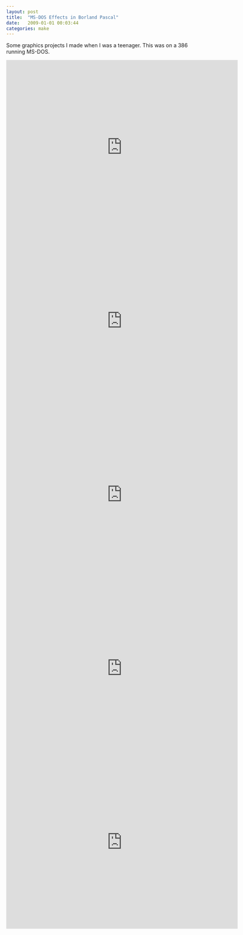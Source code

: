 ```yaml
---
layout: post
title:  "MS-DOS Effects in Borland Pascal"
date:   2009-01-01 00:03:44
categories: make 
---
```


Some graphics projects I made when I was a teenager. This was on a 386 running MS-DOS.

<iframe width="620" height="465" src="https://www.youtube.com/embed/hTO9kT11ONo" title="" frameborder="0" allow="accelerometer; autoplay; clipboard-write; encrypted-media; gyroscope; picture-in-picture" allowfullscreen></iframe>
<iframe width="620" height="465" src="https://www.youtube.com/embed/2nSJDbxKiuk" title="" frameborder="0" allow="accelerometer; autoplay; clipboard-write; encrypted-media; gyroscope; picture-in-picture" allowfullscreen></iframe>
<iframe width="620" height="465" src="https://www.youtube.com/embed/mT4uVTJdzCY" title="" frameborder="0" allow="accelerometer; autoplay; clipboard-write; encrypted-media; gyroscope; picture-in-picture" allowfullscreen></iframe>
<iframe width="620" height="465" src="https://www.youtube.com/embed/8FUleInl-yc" title="" frameborder="0" allow="accelerometer; autoplay; clipboard-write; encrypted-media; gyroscope; picture-in-picture" allowfullscreen></iframe>
<iframe width="620" height="465" src="https://www.youtube.com/embed/ShSQCv2AfLk" title="" frameborder="0" allow="accelerometer; autoplay; clipboard-write; encrypted-media; gyroscope; picture-in-picture" allowfullscreen></iframe>


